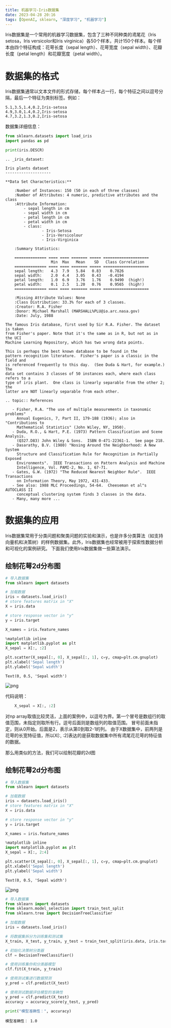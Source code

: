 ```yaml
---
title: 机器学习-Iris数据集
date: 2023-04-28 20:16
tags: [OpenAI, sklearn, "深度学习", "机器学习"]
---
```


Iris数据集是一个常用的机器学习数据集，包含了三种不同种类的鸢尾花（Iris setosa，Iris versicolor和Iris virginica）各50个样本，共计150个样本。每个样本由四个特征构成：花萼长度（sepal length）、花萼宽度（sepal width）、花瓣长度（petal length）和花瓣宽度（petal width）。

# 数据集的格式
Iris数据集通常以文本文件的形式存储，每个样本占一行，每个特征之间以逗号分隔，最后一个特征为类别标签。例如：

```text
5.1,3.5,1.4,0.2,Iris-setosa
4.9,3.0,1.4,0.2,Iris-setosa
4.7,3.2,1.3,0.2,Iris-setosa
```
数据集详细信息：

```python
from sklearn.datasets import load_iris
import pandas as pd

print(iris.DESCR)

```

    .. _iris_dataset:
    
    Iris plants dataset
    --------------------
    
    **Data Set Characteristics:**
    
        :Number of Instances: 150 (50 in each of three classes)
        :Number of Attributes: 4 numeric, predictive attributes and the class
        :Attribute Information:
            - sepal length in cm
            - sepal width in cm
            - petal length in cm
            - petal width in cm
            - class:
                    - Iris-Setosa
                    - Iris-Versicolour
                    - Iris-Virginica
                    
        :Summary Statistics:
    
        ============== ==== ==== ======= ===== ====================
                        Min  Max   Mean    SD   Class Correlation
        ============== ==== ==== ======= ===== ====================
        sepal length:   4.3  7.9   5.84   0.83    0.7826
        sepal width:    2.0  4.4   3.05   0.43   -0.4194
        petal length:   1.0  6.9   3.76   1.76    0.9490  (high!)
        petal width:    0.1  2.5   1.20   0.76    0.9565  (high!)
        ============== ==== ==== ======= ===== ====================
    
        :Missing Attribute Values: None
        :Class Distribution: 33.3% for each of 3 classes.
        :Creator: R.A. Fisher
        :Donor: Michael Marshall (MARSHALL%PLU@io.arc.nasa.gov)
        :Date: July, 1988
    
    The famous Iris database, first used by Sir R.A. Fisher. The dataset is taken
    from Fisher's paper. Note that it's the same as in R, but not as in the UCI
    Machine Learning Repository, which has two wrong data points.
    
    This is perhaps the best known database to be found in the
    pattern recognition literature.  Fisher's paper is a classic in the field and
    is referenced frequently to this day.  (See Duda & Hart, for example.)  The
    data set contains 3 classes of 50 instances each, where each class refers to a
    type of iris plant.  One class is linearly separable from the other 2; the
    latter are NOT linearly separable from each other.
    
    .. topic:: References
    
       - Fisher, R.A. "The use of multiple measurements in taxonomic problems"
         Annual Eugenics, 7, Part II, 179-188 (1936); also in "Contributions to
         Mathematical Statistics" (John Wiley, NY, 1950).
       - Duda, R.O., & Hart, P.E. (1973) Pattern Classification and Scene Analysis.
         (Q327.D83) John Wiley & Sons.  ISBN 0-471-22361-1.  See page 218.
       - Dasarathy, B.V. (1980) "Nosing Around the Neighborhood: A New System
         Structure and Classification Rule for Recognition in Partially Exposed
         Environments".  IEEE Transactions on Pattern Analysis and Machine
         Intelligence, Vol. PAMI-2, No. 1, 67-71.
       - Gates, G.W. (1972) "The Reduced Nearest Neighbor Rule".  IEEE Transactions
         on Information Theory, May 1972, 431-433.
       - See also: 1988 MLC Proceedings, 54-64.  Cheeseman et al"s AUTOCLASS II
         conceptual clustering system finds 3 classes in the data.
       - Many, many more ...


# 数据集的应用
Iris数据集常用于分类问题和聚类问题的实验和演示，也是许多分类算法（如支持向量机和决策树）的样例数据集。此外，Iris数据集也经常被用于探索性数据分析和可视化的案例研究。
下面我们使用Iris数据集做一些算法演示。
## 绘制花萼2d分布图


```python
# 导入数据集
from sklearn import datasets  

# 加载数据
iris = datasets.load_iris()
# store features matrix in "X"
X = iris.data

# store response vector in "y"
y = iris.target

X_names = iris.feature_names

%matplotlib inline
import matplotlib.pyplot as plt
X_sepal = X[:, :2]

plt.scatter(X_sepal[:, 0], X_sepal[:, 1], c=y, cmap=plt.cm.gnuplot)
plt.xlabel('Sepal length')
plt.ylabel('Sepal width')
```

    Text(0, 0.5, 'Sepal width')
    
![png](https://melon-note-1304191985.cos.ap-beijing.myqcloud.com/note/iris-01.png)
    


代码说明：
```python
    X_sepal = X[:, :2]
```
对np array取值比较灵活，上面的案例中，以逗号为界。第一个冒号是数组行的取值范围，未指定则取所有行。逗号后面则是数组列的取值范围。
冒号前面未指定，则从0开始。后面是2，表示从第0到取2-1的列。
由于X数据集中，前两列是花萼的长宽特征值，所以X[:, :2]表达的是获取数据集中所有鸢尾花花萼的特征值的数据。

那么用类似的方法，我们可以绘制花瓣的2d图

## 绘制花萼2d分布图

```python
# 导入数据集
from sklearn import datasets  

# 加载数据
iris = datasets.load_iris()
# store features matrix in "X"
X = iris.data

# store response vector in "y"
y = iris.target

X_names = iris.feature_names

%matplotlib inline
import matplotlib.pyplot as plt
X_sepal = X[:, 2:4]

plt.scatter(X_sepal[:, 0], X_sepal[:, 1], c=y, cmap=plt.cm.gnuplot)
plt.xlabel('Sepal length')
plt.ylabel('Sepal width')
```


    Text(0, 0.5, 'Sepal width')

    
![png](https://melon-note-1304191985.cos.ap-beijing.myqcloud.com/note/iris-02.png)
    



```python
# 导入数据集
from sklearn import datasets  
from sklearn.model_selection import train_test_split
from sklearn.tree import DecisionTreeClassifier

# 加载数据
iris = datasets.load_iris()

# 将数据集拆分为训练集和测试集
X_train, X_test, y_train, y_test = train_test_split(iris.data, iris.target, test_size=0.2, random_state=42)

# 初始化决策树分类器
clf = DecisionTreeClassifier()

# 使用训练集你和分类器模型
clf.fit(X_train, y_train)

# 使用测试集进行数据预测
y_pred = clf.predict(X_test)

# 使用测试数据评估模型的准确性
y_pred = clf.predict(X_test)
accuracy = accuracy_score(y_test, y_pred)

print("模型准确性：", accuracy)

```

    模型准确性： 1.0

